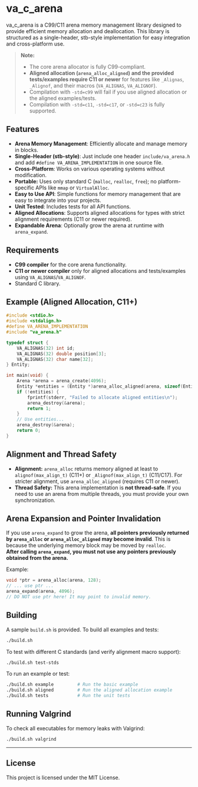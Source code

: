 # va_c_arena

va_c_arena is a C99/C11 arena memory management library designed to provide efficient memory allocation and deallocation. This library is structured as a single-header, stb-style implementation for easy integration and cross-platform use.

> **Note:**  
> - The core arena allocator is fully C99-compliant.
> - **Aligned allocation (`arena_alloc_aligned`) and the provided tests/examples require C11 or newer** for features like `_Alignas`, `_Alignof`, and their macros (`VA_ALIGNAS`, `VA_ALIGNOF`).  
> - Compilation with `-std=c99` will fail if you use aligned allocation or the aligned examples/tests.  
> - Compilation with `-std=c11`, `-std=c17`, or `-std=c23` is fully supported.

## Features

- **Arena Memory Management**: Efficiently allocate and manage memory in blocks.
- **Single-Header (stb-style)**: Just include one header `include/va_arena.h` and add `#define VA_ARENA_IMPLEMENTATION` in one source file.
- **Cross-Platform**: Works on various operating systems without modification.
- **Portable:** Uses only standard C (`malloc`, `realloc`, `free`); no platform-specific APIs like `mmap` or `VirtualAlloc`.
- **Easy to Use API**: Simple functions for memory management that are easy to integrate into your projects.
- **Unit Tested**: Includes tests for all API functions.
- **Aligned Allocations**: Supports aligned allocations for types with strict alignment requirements (C11 or newer required).
- **Expandable Arena**: Optionally grow the arena at runtime with `arena_expand`.

## Requirements

- **C99 compiler** for the core arena functionality.
- **C11 or newer compiler** only for aligned allocations and tests/examples using `VA_ALIGNAS`/`VA_ALIGNOF`.
- Standard C library.

## Example (Aligned Allocation, C11+)

```c
#include <stdio.h>
#include <stdalign.h>
#define VA_ARENA_IMPLEMENTATION
#include "va_arena.h"

typedef struct {
    VA_ALIGNAS(32) int id;
    VA_ALIGNAS(32) double position[3];
    VA_ALIGNAS(32) char name[32];
} Entity;

int main(void) {
    Arena *arena = arena_create(4096);
    Entity *entities = (Entity *)arena_alloc_aligned(arena, sizeof(Entity) * 10, 32);
    if (!entities) {
        fprintf(stderr, "Failed to allocate aligned entities\n");
        arena_destroy(&arena);
        return 1;
    }
    // Use entities...
    arena_destroy(&arena);
    return 0;
}
```

## Alignment and Thread Safety

- **Alignment:** `arena_alloc` returns memory aligned at least to `alignof(max_align_t)` (C11+) or `_Alignof(max_align_t)` (C11/C17). For stricter alignment, use `arena_alloc_aligned` (requires C11 or newer).
- **Thread Safety:** This arena implementation is **not thread-safe**. If you need to use an arena from multiple threads, you must provide your own synchronization.


## Arena Expansion and Pointer Invalidation

If you use `arena_expand` to grow the arena, **all pointers previously returned by `arena_alloc` or `arena_alloc_aligned` may become invalid**. This is because the underlying memory block may be moved by `realloc`.  
**After calling `arena_expand`, you must not use any pointers previously obtained from the arena.**

Example:
```c
void *ptr = arena_alloc(arena, 128);
// ... use ptr ...
arena_expand(arena, 4096);
// DO NOT use ptr here! It may point to invalid memory.
```

## Building

A sample `build.sh` is provided. To build all examples and tests:

```sh
./build.sh
```

To test with different C standards (and verify alignment macro support):

```sh
./build.sh test-stds
```

To run an example or test:

```sh
./build.sh example         # Run the basic example
./build.sh aligned         # Run the aligned allocation example
./build.sh tests           # Run the unit tests
```

## Running Valgrind

To check all executables for memory leaks with Valgrind:

```sh
./build.sh valgrind
```

--- 

## License

This project is licensed under the MIT License.
